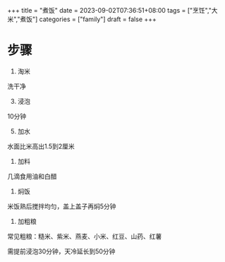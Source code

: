 +++
title = "煮饭"
date = 2023-09-02T07:36:51+08:00
tags = ["烹饪","大米","煮饭"]
categories = ["family"]
draft = false
+++


# 步骤
1. 淘米

 洗干净

3. 浸泡

 10分钟

5. 加水

 水面比米高出1.5到2厘米

1. 加料

 几滴食用油和白醋

1. 焖饭

 米饭熟后搅拌均匀，盖上盖子再焖5分钟

1. 加粗粮

 常见粗粮：糙米、紫米、燕麦、小米、红豆、山药、红薯

 需提前浸泡30分钟，天冷延长到50分钟